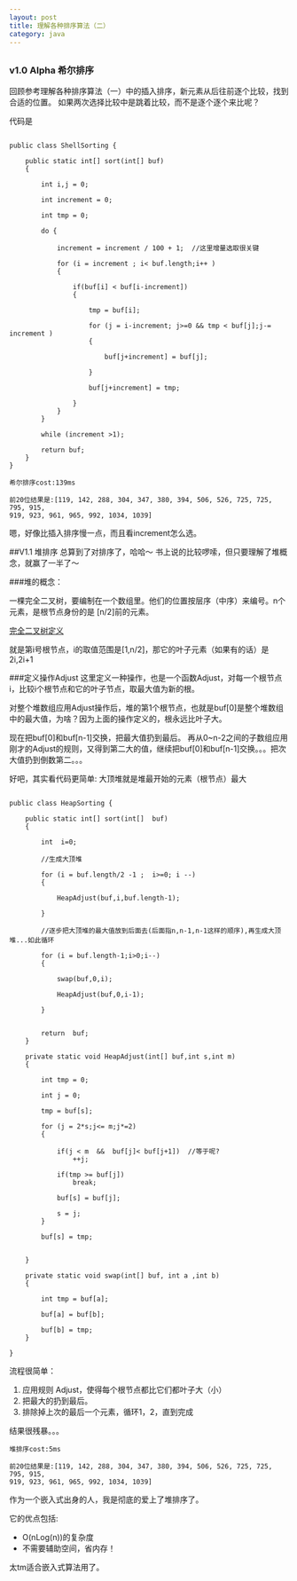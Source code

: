 ```yaml
---
layout: post
title: 理解各种排序算法（二）
category: java
---
```


##

### v1.0  Alpha 希尔排序

回顾参考理解各种排序算法（一）中的插入排序，新元素从后往前逐个比较，找到合适的位置。
如果两次选择比较中是跳着比较，而不是逐个逐个来比呢？


代码是

```

public class ShellSorting {

    public static int[] sort(int[] buf)
    {

        int i,j = 0;

        int increment = 0;

        int tmp = 0;

        do {

            increment = increment / 100 + 1;  //这里增量选取很关键

            for (i = increment ; i< buf.length;i++ )
            {

                if(buf[i] < buf[i-increment])
                {

                    tmp = buf[i];

                    for (j = i-increment; j>=0 && tmp < buf[j];j-= increment )
                    {

                        buf[j+increment] = buf[j];

                    }

                    buf[j+increment] = tmp;

                }
            }
        }

        while (increment >1);

        return buf;
    }
}  

```


	希尔排序cost:139ms

	前20位结果是:[119, 142, 288, 304, 347, 380, 394, 506, 526, 725, 725, 795, 915, 	
	919, 923, 961, 965, 992, 1034, 1039]

嗯，好像比插入排序慢一点，而且看increment怎么选。


##V1.1 堆排序
总算到了对排序了，哈哈～
书上说的比较啰嗦，但只要理解了堆概念，就赢了一半了～

###堆的概念：

一棵完全二叉树，要编制在一个数组里。他们的位置按层序（中序）来编号。n个元素，是根节点身份的是
[n/2]前的元素。

[完全二叉树定义](http://www.cnblogs.com/zhuyf87/archive/2012/11/01/2750105.html)


就是第i号根节点，i的取值范围是[1,n/2]，那它的叶子元素（如果有的话）是2i,2i+1

###定义操作Adjust
这里定义一种操作，也是一个函数Adjust，对每一个根节点i，比较i个根节点和它的叶子节点，取最大值为新的根。

对整个堆数组应用Adjust操作后，堆的第1个根节点，也就是buf[0]是整个堆数组中的最大值，为啥？因为上面的操作定义的，根永远比叶子大。

现在把buf[0]和buf[n-1]交换，把最大值扔到最后。
再从0~n-2之间的子数组应用刚才的Adjust的规则，又得到第二大的值，继续把buf[0]和buf[n-1]交换。。。把次大值扔到倒数第二。。。


好吧，其实看代码更简单:
大顶堆就是堆最开始的元素（根节点）最大
 
```

public class HeapSorting {

    public static int[] sort(int[]  buf)
    {

        int  i=0;

        //生成大顶堆

        for (i = buf.length/2 -1 ;  i>=0; i --)
        {

            HeapAdjust(buf,i,buf.length-1);

        }

        //逐步把大顶堆的最大值放到后面去(后面指n,n-1,n-1这样的顺序),再生成大顶堆...如此循环

        for (i = buf.length-1;i>0;i--)
        {

            swap(buf,0,i);

            HeapAdjust(buf,0,i-1);

        }


        return  buf;
    }

    private static void HeapAdjust(int[] buf,int s,int m)
    {

        int tmp = 0;

        int j = 0;

        tmp = buf[s];

        for (j = 2*s;j<= m;j*=2)
        {

            if(j < m  &&  buf[j]< buf[j+1])  //等于呢?
                ++j;

            if(tmp >= buf[j])
                break;

            buf[s] = buf[j];

            s = j;
        }

        buf[s] = tmp;


    }

    private static void swap(int[] buf, int a ,int b)
    {

        int tmp = buf[a];

        buf[a] = buf[b];

        buf[b] = tmp;
    }

}

```

 流程很简单：
 
 
 1. 应用规则 Adjust，使得每个根节点都比它们都叶子大（小）
 2. 把最大的扔到最后。
 3. 排除掉上次的最后一个元素，循环1，2，直到完成
 
结果很残暴。。。

	堆排序cost:5ms

	前20位结果是:[119, 142, 288, 304, 347, 380, 394, 506, 526, 725, 725, 795, 915, 	
	919, 923, 961, 965, 992, 1034, 1039]




作为一个嵌入式出身的人，我是彻底的爱上了堆排序了。

它的优点包括:

+  O(nLog(n))的复杂度
+  不需要辅助空间，省内存！

太tm适合嵌入式算法用了。
